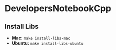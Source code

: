 # DevelopersNotebookCpp

## Install Libs

- **Mac:** `make install-libs-mac`
- **Ubuntu:** `make install-libs-ubuntu`
